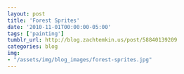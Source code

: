 ```yaml
---
layout: post
title: 'Forest Sprites'
date: '2010-11-01T00:00:00-05:00'
tags: ['painting']
tumblr_url: http://blog.zachtemkin.us/post/58840139209
categories: blog
img:
- "/assets/img/blog_images/forest-sprites.jpg" 
---
```

